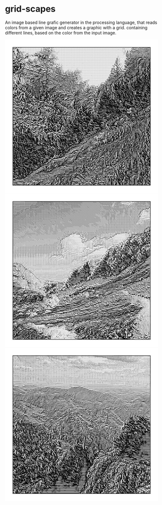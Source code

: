 # grid-scapes
An image based line grafic generator in the processing language, that reads colors from a given image and creates a graphic with a grid. containing different lines, based on the color from the input image. 

![schoeckl](gridscape_1_1/out/schoeckl.jpg)
![schoeckl](gridscape_1_1/out/hochschwab.jpg)
![schoeckl](gridscape_1_1/out/rotewand.jpg)
